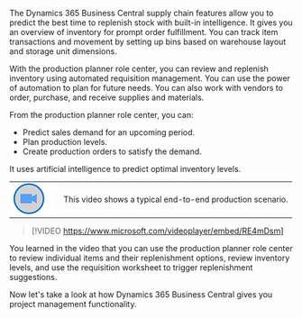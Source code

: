 ﻿The Dynamics 365 Business Central supply chain features allow you to predict the best time to replenish stock with built-in intelligence. It gives you an overview of inventory for prompt order fulfillment. You can track item transactions and movement by setting up bins based on warehouse layout and storage unit dimensions.

With the production planner role center, you can review and replenish inventory using automated requisition management. You can use the power of automation to plan for future needs. You can also work with vendors to order, purchase, and receive supplies and materials.

From the production planner role center, you can:

- Predict sales demand for an upcoming period.
- Plan production levels.
- Create production orders to satisfy the demand.

It uses artificial intelligence to predict optimal inventory levels.

|  |  |
| ------------ | ------------- | 
| ![Icon indicating play video](../media/video-icon.png) |This video shows a typical end-to-end production scenario. |
 
> [!VIDEO https://www.microsoft.com/videoplayer/embed/RE4mDsm]

You learned in the video that you can use the production planner role center to review individual items and their replenishment options, review inventory levels, and use the requisition worksheet to trigger replenishment suggestions.

Now let's take a look at how Dynamics 365 Business Central gives you project management functionality.
